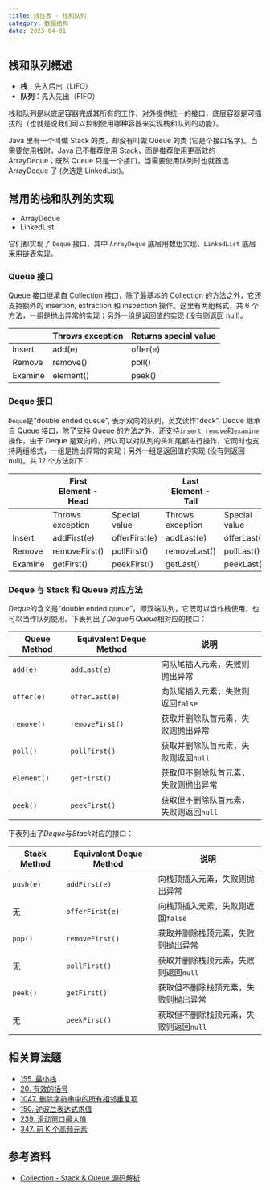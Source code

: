 ```yaml
---
title: 线性表 - 栈和队列
category: 数据结构
date: 2023-04-01
---
```


## 栈和队列概述

- **栈**：先入后出（LIFO）
- **队列**：先入先出（FIFO）

栈和队列是以底层容器完成其所有的工作，对外提供统一的接口，底层容器是可插拔的（也就是说我们可以控制使用哪种容器来实现栈和队列的功能）。

Java 里有一个叫做 Stack 的类，却没有叫做 Queue 的类 (它是个接口名字)。当需要使用栈时，Java 已不推荐使用 Stack，而是推荐使用更高效的 ArrayDeque；既然 Queue 只是一个接口，当需要使用队列时也就首选 ArrayDeque 了 (次选是 LinkedList)。

## 常用的栈和队列的实现

- ArrayDeque
- LinkedList

它们都实现了 `Deque` 接口，其中 `ArrayDeque` 底层用数组实现，`LinkedList` 底层采用链表实现。

### Queue 接口

Queue 接口继承自 Collection 接口，除了最基本的 Collection 的方法之外，它还支持额外的 insertion, extraction 和 inspection 操作。这里有两组格式，共 6 个方法，一组是抛出异常的实现；另外一组是返回值的实现 (没有则返回 null)。

|         | Throws exception | Returns special value |
| ------- | ---------------- | --------------------- |
| Insert  | add(e)           | offer(e)              |
| Remove  | remove()         | poll()                |
| Examine | element()        | peek()                |

### Deque 接口

`Deque`是"double ended queue", 表示双向的队列，英文读作"deck". Deque 继承自 Queue 接口，除了支持 Queue 的方法之外，还支持`insert`, `remove`和`examine`操作，由于 Deque 是双向的，所以可以对队列的头和尾都进行操作，它同时也支持两组格式，一组是抛出异常的实现；另外一组是返回值的实现 (没有则返回 null)。共 12 个方法如下：

|         | First Element - Head |               | Last Element - Tail |               |
| ------- | -------------------- | ------------- | ------------------- | ------------- |
|         | Throws exception     | Special value | Throws exception    | Special value |
| Insert  | addFirst(e)          | offerFirst(e) | addLast(e)          | offerLast(e)  |
| Remove  | removeFirst()        | pollFirst()   | removeLast()        | pollLast()    |
| Examine | getFirst()           | peekFirst()   | getLast()           | peekLast()    |


### Deque 与 Stack 和 Queue 对应方法

*Deque*的含义是“double ended queue”，即双端队列，它既可以当作栈使用，也可以当作队列使用。下表列出了*Deque*与*Queue*相对应的接口：

| Queue Method | Equivalent Deque Method | 说明                                   |
| ------------ | ----------------------- | -------------------------------------- |
| `add(e)`     | `addLast(e)`            | 向队尾插入元素，失败则抛出异常         |
| `offer(e)`   | `offerLast(e)`          | 向队尾插入元素，失败则返回`false`      |
| `remove()`   | `removeFirst()`         | 获取并删除队首元素，失败则抛出异常     |
| `poll()`     | `pollFirst()`           | 获取并删除队首元素，失败则返回`null`   |
| `element()`  | `getFirst()`            | 获取但不删除队首元素，失败则抛出异常   |
| `peek()`     | `peekFirst()`           | 获取但不删除队首元素，失败则返回`null` |

下表列出了*Deque*与*Stack*对应的接口：

| Stack Method | Equivalent Deque Method | 说明                                   |
| ------------ | ----------------------- | -------------------------------------- |
| `push(e)`    | `addFirst(e)`           | 向栈顶插入元素，失败则抛出异常         |
| 无           | `offerFirst(e)`         | 向栈顶插入元素，失败则返回`false`      |
| `pop()`      | `removeFirst()`         | 获取并删除栈顶元素，失败则抛出异常     |
| 无           | `pollFirst()`           | 获取并删除栈顶元素，失败则返回`null`   |
| `peek()`     | `getFirst()`            | 获取但不删除栈顶元素，失败则抛出异常   |
| 无           | `peekFirst()`           | 获取但不删除栈顶元素，失败则返回`null` |

## 相关算法题

- [155. 最小栈](https://leetcode.cn/problems/min-stack/)
- [20. 有效的括号](https://leetcode.cn/problems/valid-parentheses/)
- [1047. 删除字符串中的所有相邻重复项](https://leetcode.cn/problems/remove-all-adjacent-duplicates-in-string/)
- [150. 逆波兰表达式求值](https://leetcode.cn/problems/evaluate-reverse-polish-notation/)
- [239. 滑动窗口最大值](https://leetcode.cn/problems/sliding-window-maximum/)
- [347. 前 K 个高频元素](https://leetcode.cn/problems/top-k-frequent-elements/)

## 参考资料

- [Collection - Stack & Queue 源码解析](https://pdai.tech/md/java/collection/java-collection-Queue&Stack.html)